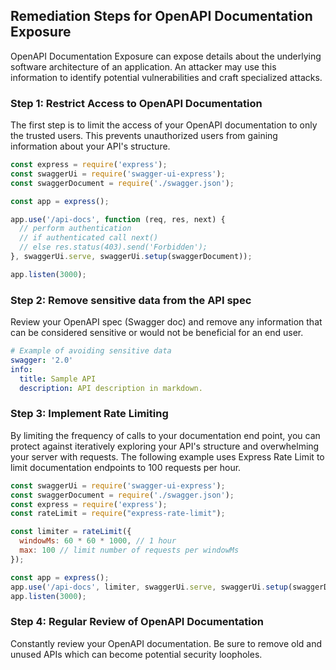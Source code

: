 

## Remediation Steps for OpenAPI Documentation Exposure
OpenAPI Documentation Exposure can expose details about the underlying software architecture of an application. An attacker may use this information to identify potential vulnerabilities and craft specialized attacks.

### Step 1: Restrict Access to OpenAPI Documentation

The first step is to limit the access of your OpenAPI documentation to only the trusted users. This prevents unauthorized users from gaining information about your API's structure.

```javascript
const express = require('express');
const swaggerUi = require('swagger-ui-express');
const swaggerDocument = require('./swagger.json');

const app = express();

app.use('/api-docs', function (req, res, next) {
  // perform authentication
  // if authenticated call next()
  // else res.status(403).send('Forbidden');
}, swaggerUi.serve, swaggerUi.setup(swaggerDocument));

app.listen(3000);
```

### Step 2: Remove sensitive data from the API spec

Review your OpenAPI spec (Swagger doc) and remove any information that can be considered sensitive or would not be beneficial for an end user.

```yaml
# Example of avoiding sensitive data
swagger: '2.0'
info:
  title: Sample API
  description: API description in markdown.
```
### Step 3: Implement Rate Limiting 

By limiting the frequency of calls to your documentation end point, you can protect against iteratively exploring your API's structure and overwhelming your server with requests. The following example uses Express Rate Limit to limit documentation endpoints to 100 requests per hour.

```javascript
const swaggerUi = require('swagger-ui-express');
const swaggerDocument = require('./swagger.json');
const express = require('express');
const rateLimit = require("express-rate-limit");

const limiter = rateLimit({
  windowMs: 60 * 60 * 1000, // 1 hour
  max: 100 // limit number of requests per windowMs
});

const app = express();
app.use('/api-docs', limiter, swaggerUi.serve, swaggerUi.setup(swaggerDocument));
app.listen(3000);
```
### Step 4: Regular Review of OpenAPI Documentation
Constantly review your OpenAPI documentation. Be sure to remove old and unused APIs which can become potential security loopholes.